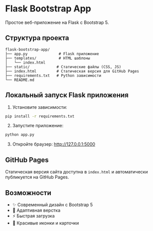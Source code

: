 # Flask Bootstrap App

Простое веб-приложение на Flask с Bootstrap 5.

## Структура проекта

```
flask-bootstrap-app/
├── app.py              # Flask приложение
├── templates/          # HTML шаблоны
│   └── index.html
├── static/            # Статические файлы (CSS, JS)
├── index.html         # Статическая версия для GitHub Pages
├── requirements.txt   # Python зависимости
└── README.md
```

## Локальный запуск Flask приложения

1. Установите зависимости:
```bash
pip install -r requirements.txt
```

2. Запустите приложение:
```bash
python app.py
```

3. Откройте браузер: http://127.0.0.1:5000

## GitHub Pages

Статическая версия сайта доступна в `index.html` и автоматически публикуется на GitHub Pages.

## Возможности

- ✨ Современный дизайн с Bootstrap 5
- 📱 Адаптивная верстка
- ⚡ Быстрая загрузка
- 🎨 Красивые иконки и карточки
